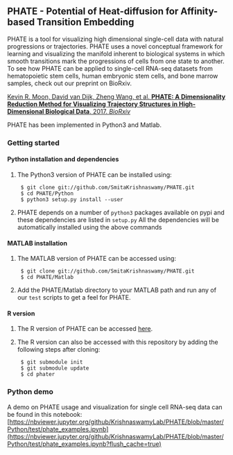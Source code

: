 PHATE  - Potential of Heat-diffusion for Affinity-based Transition Embedding
-------------------------------------------------------

PHATE is a tool for visualizing high dimensional single-cell data with natural progressions or trajectories. PHATE uses a novel conceptual framework for learning and visualizing the manifold inherent to biological systems in which smooth transitions mark the progressions of cells from one state to another. To see how PHATE can be applied to single-cell RNA-seq datasets from hematopoietic stem cells, human embryonic stem cells, and bone marrow samples, check out our preprint on BioRxiv.

[Kevin R. Moon, David van Dijk, Zheng Wang, et al. **PHATE: A Dimensionality Reduction Method for Visualizing Trajectory Structures in High-Dimensional Biological Data**. 2017. *BioRxiv*](http://biorxiv.org/content/early/2017/03/24/120378)


PHATE has been implemented in Python3 and Matlab.


### Getting started

#### Python installation and dependencies
1. The Python3 version of PHATE can be installed using:

        $ git clone git://github.com/SmitaKrishnaswamy/PHATE.git
        $ cd PHATE/Python
        $ python3 setup.py install --user

2. PHATE depends on a number of `python3` packages available on pypi and these dependencies are listed in `setup.py`
All the dependencies will be automatically installed using the above commands

#### MATLAB installation
1. The MATLAB version of PHATE can be accessed using:

        $ git clone git://github.com/SmitaKrishnaswamy/PHATE.git
        $ cd PHATE/Matlab

2. Add the PHATE/Matlab directory to your MATLAB path and run any of our `test` scripts to get a feel for PHATE.

#### R version

1. The R version of PHATE can be accessed [here](https://github.com/KrishnaswamyLab/phater).
2. The R version can also be accessed with this repository by adding the following steps after cloning:
        
        $ git submodule init
        $ git submodule update
        $ cd phater

### Python demo
A demo on PHATE usage and visualization for single cell RNA-seq data can be found in this notebook: [https://nbviewer.jupyter.org/github/KrishnaswamyLab/PHATE/blob/master/Python/test/phate_examples.ipynb](https://nbviewer.jupyter.org/github/KrishnaswamyLab/PHATE/blob/master/Python/test/phate_examples.ipynb?flush_cache=true)

